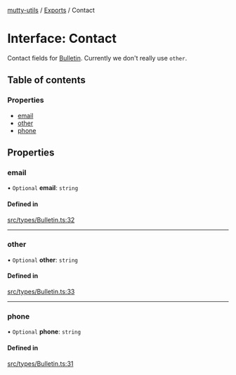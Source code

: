 [mutty-utils](../README.md) / [Exports](../modules.md) / Contact

# Interface: Contact

Contact fields for [Bulletin](Bulletin.md). Currently we don't really use `other`.

## Table of contents

### Properties

- [email](Contact.md#email)
- [other](Contact.md#other)
- [phone](Contact.md#phone)

## Properties

### email

• `Optional` **email**: `string`

#### Defined in

[src/types/Bulletin.ts:32](https://github.com/jonlaing/mutty-utils/blob/3aaf626/src/types/Bulletin.ts#L32)

___

### other

• `Optional` **other**: `string`

#### Defined in

[src/types/Bulletin.ts:33](https://github.com/jonlaing/mutty-utils/blob/3aaf626/src/types/Bulletin.ts#L33)

___

### phone

• `Optional` **phone**: `string`

#### Defined in

[src/types/Bulletin.ts:31](https://github.com/jonlaing/mutty-utils/blob/3aaf626/src/types/Bulletin.ts#L31)

